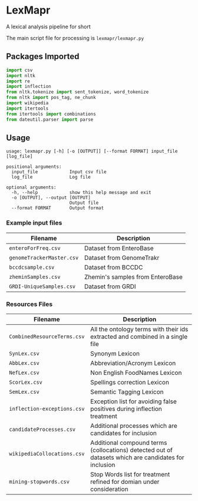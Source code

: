 # LexMapr
A lexical analysis pipeline for short 

The main script file for processing is `lexmapr/lexmapr.py`

## Packages Imported
```python
import csv
import nltk
import re
import inflection
from nltk.tokenize import sent_tokenize, word_tokenize
from nltk import pos_tag, ne_chunk
import wikipedia
import itertools
from itertools import combinations
from dateutil.parser import parse
```

## Usage

```
usage: lexmapr.py [-h] [-o [OUTPUT]] [--format FORMAT] input_file [log_file]

positional arguments:
  input_file            Input csv file
  log_file              Log file

optional arguments:
  -h, --help            show this help message and exit
  -o [OUTPUT], --output [OUTPUT]
                        Output file
  --format FORMAT       Output format
```

### Example input files

| Filename                   | Description                      |
|----------------------------|----------------------------------|
| `enteroForFreq.csv`        | Dataset from EnteroBase          |
| `genomeTrackerMaster.csv`	 | Dataset from GenomeTrakr         |
| `bccdcsample.csv`          | Dataset from BCCDC               |
| `zheminSamples.csv`        | Zhemin's samples from EnteroBase |
| `GRDI-UniqueSamples.csv`	 | Dataset from GRDI                |

### Resources Files

| Filename                      | Description                                                                                          |
|-------------------------------|------------------------------------------------------------------------------------------------------|
| `CombinedResourceTerms.csv`	| All the ontology terms with their ids extracted and combined in a single file                        |
| `SynLex.csv`                  | Synonym Lexicon                                                                                      |
| `AbbLex.csv`                  | Abbreviation/Acronym Lexicon                                                                         |
| `NefLex.csv`                  | Non English FoodNames Lexicon                                                                        |
| `ScorLex.csv`                 | Spellings correction Lexicon                                                                         |
| `SemLex.csv`                  | Semantic Tagging Lexicon                                                                             |
| `inflection-exceptions.csv`   | Exception list for avoiding false positives during inflection treatment                              |
| `candidateProcesses.csv`		| Additional processes which are candidates for inclusion                                              |
| `wikipediaCollocations.csv`	| Additional compound terms (collocations) detected out of datasets which are candidates for inclusion |
| `mining-stopwords.csv`        | Stop Words list for treatment refined for domian under consideration                                 |
